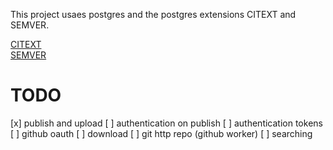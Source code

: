This project usaes postgres and the postgres extensions CITEXT and SEMVER.

[CITEXT](https://pgxn.org/dist/citext/2.0.2/doc/citext.html) \
[SEMVER](https://pgxn.org/dist/semver/doc/semver.html)

# TODO
[x] publish and upload
[ ] authentication on publish
[ ] authentication tokens
[ ] github oauth
[ ] download
[ ] git http repo (github worker)
[ ] searching